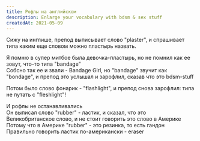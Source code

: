 ```yaml
---
title: Рофлы на английском
description: Enlarge your vocabulary with bdsm & sex stuff
createdAt: 2021-05-09
---
```


Сижу на инглише, препод выписывает слово "plaster", и спрашивает типа каким еще словом можно пластырь назвать.

Я помню в супер митбое была девочка-пластырь, но не помнил как ее зовут, что-то типа "bandage"<br>
Собсно так ее и звали - Bandage Girl, но "bandage" звучит как "bondage", и препод это услышал и зарофлил, сказав что это bdsm-stuff

Потом было слово фонарик - "flashlight", и препод снова зарофлил: типа не путать с "fleshlight"!

И рофлы не останавливались<br>
Он выписал слово "rubber" - ластик, и сказал, что это Великобританское слово, и не стоит говорить это слово в Америке<br>
Потому что в Америке "rubber" - это резинка, то есть гандон<br>
Правильно говорить ластик по-американски - eraser



